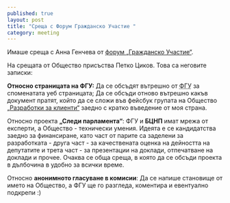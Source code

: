 ```yaml
---
published: true
layout: post
title: "Среща с Форум Гражданско Участие "
category: meeting
---
```


Имаше среща с Анна Генчева от [форум „Гражданско Участие“](http://www.bgactivecitizen.eu/).

На срещата от Общество присъства Петко Циков. Това са неговите записки:

**Относно страницата на ФГУ:** Да се обсъдят вътрешно от <abbr title="форум „Гражданско Участие“">ФГУ</abbr>  за споменатата уеб страницата; Да се обсъди отново вътрешно какъв документ пратят, който да се сложи във фейсбук групата на Общество [„Разработки за клиенти“](https://www.facebook.com/groups/652504658174428/) заедно с кратко въведение от моя страна.

Относно проекта **„Следи парламента“**: ФГУ и **БЦНП** имат мрежа от експерти, а Общество - технически умения. Идеята е се кандидатства заедно за финансиране, като част от парите са заделени за разработката - друга част - за качествената оценка на дейността на депутатите и трета част - за презентации на доклади, отпечатване на доклади и прочее.
Очаква се обща среща, в която да се обсъди проекта в дълбочина в удобно за всички време.

Относно **анонимното гласуване в комисии**: Да се напише становище от името на Общество, а ФГУ ще го разгледа, коментира и евентуално подкрепи :)
